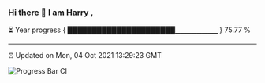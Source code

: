 ### Hi there 👋 I am Harry , 

⏳ Year progress { ██████████████████████▁▁▁▁▁▁▁▁ } 75.77 %

---

⏰ Updated on Mon, 04 Oct 2021 13:29:23 GMT

![Progress Bar CI](https://github.com/duykhang68/duykhang68/workflows/Progress%20Bar%20CI/badge.svg)
